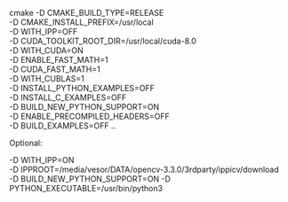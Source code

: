 

cmake -D CMAKE_BUILD_TYPE=RELEASE \
 -D CMAKE_INSTALL_PREFIX=/usr/local \
 -D WITH_IPP=OFF \
 -D CUDA_TOOLKIT_ROOT_DIR=/usr/local/cuda-8.0 \
 -D WITH_CUDA=ON \
 -D ENABLE_FAST_MATH=1 \
 -D CUDA_FAST_MATH=1 \
 -D WITH_CUBLAS=1 \
 -D INSTALL_PYTHON_EXAMPLES=OFF \
 -D INSTALL_C_EXAMPLES=OFF \
 -D BUILD_NEW_PYTHON_SUPPORT=ON \
 -D ENABLE_PRECOMPILED_HEADERS=OFF \
 -D BUILD_EXAMPLES=OFF ..


Optional:

-D WITH_IPP=ON \
-D IPPROOT=/media/vesor/DATA/opencv-3.3.0/3rdparty/ippicv/download \
-D BUILD_NEW_PYTHON_SUPPORT=ON
-D PYTHON_EXECUTABLE=/usr/bin/python3
